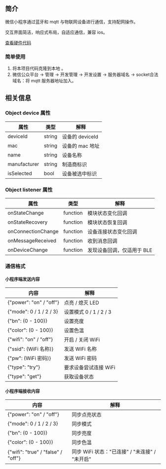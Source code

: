 ## 简介

微信小程序通过蓝牙和 mqtt 与物联网设备进行通信，支持配网操作。

交互界面简洁，响应式布局，自适应通信，兼容 ios。

[查看硬件代码](https://github.com/zac517/CtrlNode)

### 简单使用
1. 将本项目代码克隆到本地 。
2. 微信公众平台 -> 管理 -> 开发管理 -> 开发设置 -> 服务器域名 -> socket合法域名：将 mqtt 服务器地址加入。

## 相关信息

### Object device 属性

|属性|类型|解释|
|-|-|-|
|deviceId|string|设备的 deviceId|
|mac|string|设备的 mac 地址|
|name|string|设备名称|
|manufacturer|string|制造商标识|
|isSelected|bool|设备被选中标识|

### Object listener 属性

|属性|类型|解释|
|-|-|-|
|onStateChange|function|模块状态变化回调|
|onStateRecovery|function|模块状态恢复回调|
|onConnectionChange|function|设备连接状态变化回调|
|onMessageReceived|function|收到消息回调|
|onDeviceChange|function|发现设备回调，仅适用于 BLE|

### 通信格式

#### 小程序端发送内容

|内容|解释|
|-|-|
|{"power": "on" / "off"}|点亮 / 熄灭 LED|
|{"mode": 0 / 1 / 2 / 3}|设置模式 0 / 1 / 2 / 3|
|{"bn": (0 - 100)}|设置亮度|
|{"color": (0 - 100)}|设置色温|
|{"wifi": "on" / "off"}|开启 / 关闭 WiFi|
|{"ssid": (WiFi 名称)}|发送 WiFi 名称|
|{"pw": (WiFi 密码)}|发送 WiFi 密码|
|{"type": "try"}|要求设备尝试连接 WiFi|
|{"type": "get"}|获取设备状态|

#### 小程序端接收内容

|内容|解释|
|-|-|
|{"power": "on" / "off"}|同步点亮状态|
|{"mode": 0 / 1 / 2 / 3}|同步模式|
|{"bn": (0 - 100)}|同步亮度|
|{"color": (0 - 100)}|同步色温|
|{"wifi": "true" / "false" / "off"}|同步 WiFi 状态："已连接" / "未连接" / "未开启"|


